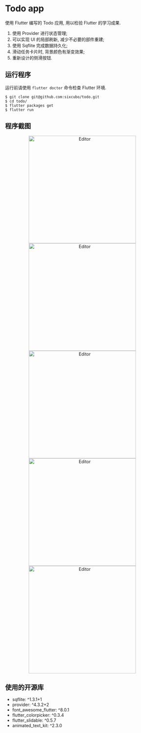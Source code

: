 # Todo app

使用 Flutter 编写的 Todo 应用, 用以检验 Flutter 的学习成果. 

1. 使用 Provider 进行状态管理; 
2. 可以实现 UI 的局部刷新, 减少不必要的部件重建; 
3. 使用 Sqflite 完成数据持久化;
4. 滑动任务卡片时, 背景颜色有渐变效果;
5. 重新设计的侧滑按钮.


## 运行程序

运行前请使用 `flutter doctor` 命令检查 Flutter 环境.

```shell
$ git clone git@github.com:sixcubo/todo.git
$ cd todo/
$ flutter packages get
$ flutter run
```

## 程序截图

<div align="center">
	<img src="./screenshot/1.jpg" alt="Editor" width="350">
    <img src="./screenshot/4.jpg" alt="Editor" width="350">
</div>

<div align="center">
    <img src="./screenshot/2.jpg" alt="Editor" width="350">
	<img src="./screenshot/3.jpg" alt="Editor" width="350">
</div>

<div align="center">
	<img src="./screenshot/5.gif" alt="Editor" width="350">
</div>

## 使用的开源库

* sqflite: ^1.3.1+1
* provider: ^4.3.2+2
* font_awesome_flutter: ^8.0.1
* flutter_colorpicker: ^0.3.4
* flutter_slidable: ^0.5.7
* animated_text_kit: ^2.3.0